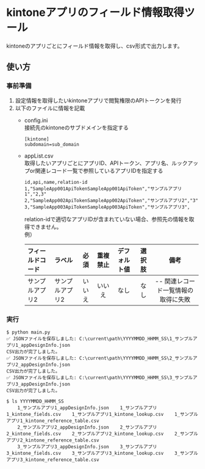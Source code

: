kintoneアプリのフィールド情報取得ツール
========================================

kintoneのアプリごとにフィールド情報を取得し、csv形式で出力します。

## 使い方
### 事前準備
1. 設定情報を取得したいkintoneアプリで閲覧権限のAPIトークンを発行
2. 以下のファイルに情報を記載
    - config.ini  
        接続先のkintoneのサブドメインを指定する
        ```
        [kintone]
        subdomain=sub_domain
        ```
    - appList.csv  
        取得したいアプリごとにアプリID、APIトークン、アプリ名、ルックアップor関連レコード一覧で参照しているアプリIDを指定する
        ```
        id,api,name,relation-id
        1,"SampleApp001ApiTokenSampleApp001ApiToken","サンプルアプリ1","2,3"
        2,"SampleApp002ApiTokenSampleApp002ApiToken","サンプルアプリ2","3"
        3,"SampleApp003ApiTokenSampleApp003ApiToken","サンプルアプリ3",
        ```
        relation-idで適切なアプリIDが含まれていない場合、参照先の情報を取得できません。  
        例）

        |フィールドコード|ラベル|必須|重複禁止|デフォルト値|選択肢|備考|
        |:--|:--|:--:|:--:|:--:|:--:|:--:|
        |サンプルアプリ2 |サンプルアプリ2 |いいえ |いいえ|なし|なし|-- 関連レコード一覧情報の取得に失敗|


### 実行
```
$ python main.py 
✅ JSONファイルを保存しました: C:\current\path\YYYYMMDD_HHMM_SS\1_サンプルアプリ1_appDesignInfo.json
CSV出力が完了しました。
✅ JSONファイルを保存しました: C:\current\path\YYYYMMDD_HHMM_SS\2_サンプルアプリ2_appDesignInfo.json
CSV出力が完了しました。
✅ JSONファイルを保存しました: C:\current\path\YYYYMMDD_HHMM_SS\3_サンプルアプリ3_appDesignInfo.json
CSV出力が完了しました。

$ ls YYYYMMDD_HHMM_SS
    1_サンプルアプリ1_appDesignInfo.json    1_サンプルアプリ1_kintone_fields.csv    1_サンプルアプリ1_kintone_lookup.csv    1_サンプルアプリ1_kintone_reference_table.csv
    2_サンプルアプリ2_appDesignInfo.json    2_サンプルアプリ2_kintone_fields.csv    2_サンプルアプリ2_kintone_lookup.csv    2_サンプルアプリ2_kintone_reference_table.csv
    3_サンプルアプリ3_appDesignInfo.json    3_サンプルアプリ3_kintone_fields.csv    3_サンプルアプリ3_kintone_lookup.csv    3_サンプルアプリ3_kintone_reference_table.csv
```